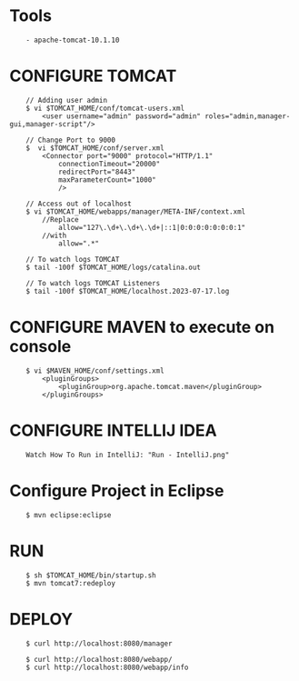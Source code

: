 # Tools
```
	- apache-tomcat-10.1.10
```

# CONFIGURE TOMCAT
```
	// Adding user admin
	$ vi $TOMCAT_HOME/conf/tomcat-users.xml
		<user username="admin" password="admin" roles="admin,manager-gui,manager-script"/>

	// Change Port to 9000
	$  vi $TOMCAT_HOME/conf/server.xml
		<Connector port="9000" protocol="HTTP/1.1"
			connectionTimeout="20000"
			redirectPort="8443"
			maxParameterCount="1000"
			/>

	// Access out of localhost
	$ vi $TOMCAT_HOME/webapps/manager/META-INF/context.xml
		//Replace
			allow="127\.\d+\.\d+\.\d+|::1|0:0:0:0:0:0:0:1"
		//with
			allow=".*"

	// To watch logs TOMCAT
	$ tail -100f $TOMCAT_HOME/logs/catalina.out

	// To watch logs TOMCAT Listeners
	$ tail -100f $TOMCAT_HOME/localhost.2023-07-17.log
```

# CONFIGURE MAVEN to execute on console 
```
	$ vi $MAVEN_HOME/conf/settings.xml
		<pluginGroups>
			<pluginGroup>org.apache.tomcat.maven</pluginGroup>
		</pluginGroups>
```

# CONFIGURE INTELLIJ IDEA 
```
	Watch How To Run in IntelliJ: "Run - IntelliJ.png"
```

# Configure Project in Eclipse
```
	$ mvn eclipse:eclipse
```

# RUN 
```
	$ sh $TOMCAT_HOME/bin/startup.sh
	$ mvn tomcat7:redeploy
```

# DEPLOY
```
	$ curl http://localhost:8080/manager
	
	$ curl http://localhost:8080/webapp/
	$ curl http://localhost:8080/webapp/info
```
